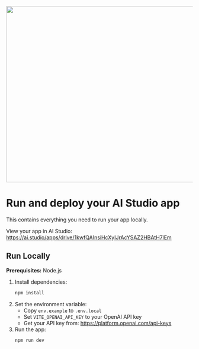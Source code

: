 <div align="center">
<img width="1200" height="475" alt="GHBanner" src="https://github.com/user-attachments/assets/0aa67016-6eaf-458a-adb2-6e31a0763ed6" />
</div>

# Run and deploy your AI Studio app

This contains everything you need to run your app locally.

View your app in AI Studio: https://ai.studio/apps/drive/1kwfQAInsiHcXyIJrAcYSAZ2HBAtH7lEm

## Run Locally

**Prerequisites:**  Node.js


1. Install dependencies:
   ```bash
   npm install
   ```
2. Set the environment variable:
   - Copy `env.example` to `.env.local`
   - Set `VITE_OPENAI_API_KEY` to your OpenAI API key
   - Get your API key from: https://platform.openai.com/api-keys
3. Run the app:
   ```bash
   npm run dev
   ```
